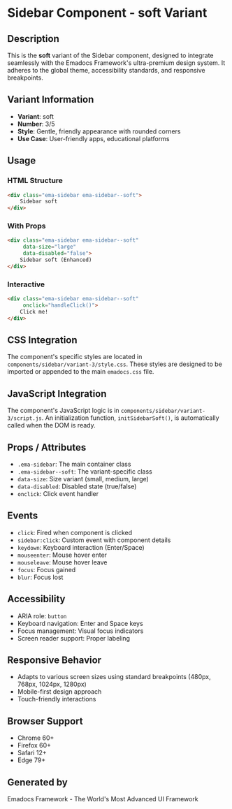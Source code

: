 # Sidebar Component - soft Variant

## Description
This is the **soft** variant of the Sidebar component, designed to integrate seamlessly with the Emadocs Framework's ultra-premium design system. It adheres to the global theme, accessibility standards, and responsive breakpoints.

## Variant Information
- **Variant**: soft
- **Number**: 3/5
- **Style**: Gentle, friendly appearance with rounded corners
- **Use Case**: User-friendly apps, educational platforms

## Usage

### HTML Structure
```html
<div class="ema-sidebar ema-sidebar--soft">
    Sidebar soft
</div>
```

### With Props
```html
<div class="ema-sidebar ema-sidebar--soft" 
     data-size="large" 
     data-disabled="false">
    Sidebar soft (Enhanced)
</div>
```

### Interactive
```html
<div class="ema-sidebar ema-sidebar--soft" 
     onclick="handleClick()">
    Click me!
</div>
```

## CSS Integration
The component's specific styles are located in `components/sidebar/variant-3/style.css`. These styles are designed to be imported or appended to the main `emadocs.css` file.

## JavaScript Integration
The component's JavaScript logic is in `components/sidebar/variant-3/script.js`. An initialization function, `initSidebarSoft()`, is automatically called when the DOM is ready.

## Props / Attributes
- `.ema-sidebar`: The main container class
- `.ema-sidebar--soft`: The variant-specific class
- `data-size`: Size variant (small, medium, large)
- `data-disabled`: Disabled state (true/false)
- `onclick`: Click event handler

## Events
- `click`: Fired when component is clicked
- `sidebar:click`: Custom event with component details
- `keydown`: Keyboard interaction (Enter/Space)
- `mouseenter`: Mouse hover enter
- `mouseleave`: Mouse hover leave
- `focus`: Focus gained
- `blur`: Focus lost

## Accessibility
- ARIA role: `button`
- Keyboard navigation: Enter and Space keys
- Focus management: Visual focus indicators
- Screen reader support: Proper labeling

## Responsive Behavior
- Adapts to various screen sizes using standard breakpoints (480px, 768px, 1024px, 1280px)
- Mobile-first design approach
- Touch-friendly interactions

## Browser Support
- Chrome 60+
- Firefox 60+
- Safari 12+
- Edge 79+

## Generated by
Emadocs Framework - The World's Most Advanced UI Framework
